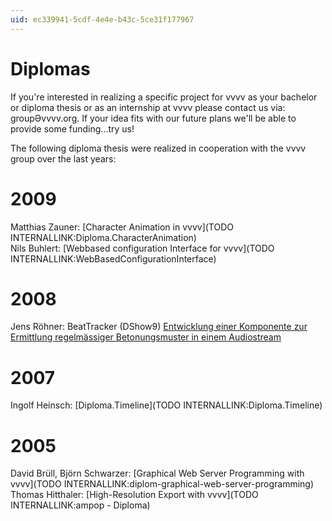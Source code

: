 ```yaml
---
uid: ec339941-5cdf-4e4e-b43c-5ce31f177967
---
```


# Diplomas
If you're interested in realizing a specific project for vvvv as your bachelor or diploma thesis or as an internship at vvvv please contact us via: groupӘvvvv.org. If your idea fits with our future plans we'll be able to provide some funding...try us!  

The following diploma thesis were realized in cooperation with the vvvv group over the last years:  

# 2009
Matthias Zauner: [Character Animation in vvvv](TODO INTERNALLINK:Diploma.CharacterAnimation)  
Nils Buhlert: [Webbased configuration Interface for vvvv](TODO INTERNALLINK:WebBasedConfigurationInterface)  

# 2008
Jens Röhner: <span class="node">BeatTracker (DShow9)</span> <a href="http://people.f4.htw-berlin.de/people/tj/da/roehner.htm" class="extURL" target="_blank">Entwicklung einer Komponente zur Ermittlung regelmässiger Betonungsmuster in einem Audiostream</a>  

# 2007
Ingolf Heinsch: [Diploma.Timeline](TODO INTERNALLINK:Diploma.Timeline)  

# 2005
David Brüll, Björn Schwarzer: [Graphical Web Server Programming with vvvv](TODO INTERNALLINK:diplom-graphical-web-server-programming)  
Thomas Hitthaler: [High-Resolution Export with vvvv](TODO INTERNALLINK:ampop - Diploma)  
